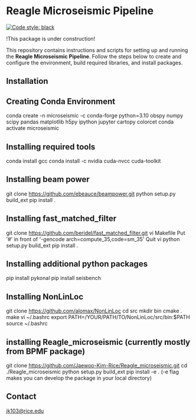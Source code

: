 # Reagle Microseismic Pipeline



[![Code style: black](https://img.shields.io/badge/code%20style-black-000000.svg)](https://github.com/psf/black)

!This package is under construction!

This repository contains instructions and scripts for setting up and running the **Reagle Microseismic Pipeline**. Follow the steps below to create and configure the environment, build required libraries, and install packages.
## Installation
## Creating Conda Environment

conda create -n microseismic -c conda-forge python=3.10 obspy numpy scipy pandas matplotlib h5py ipython jupyter cartopy colorcet
conda activate microseismic

## Installing required tools
conda install gcc
conda install -c nvidia cuda-nvcc cuda-toolkit

## Installing beam power
git clone https://github.com/ebeauce/beampower.git
python setup.py build_ext
pip install .

## Installing fast_matched_filter
git clone https://github.com/beridel/fast_matched_filter.git
vi Makefile
Put '#' in front of '-gencode arch=compute_35,code=sm_35\'
Quit vi
python setup.py build_ext
pip install .

## Installing additional python packages
pip install pykonal
pip install seisbench

## Installing NonLinLoc
git clone https://github.com/alomax/NonLinLoc
cd src
mkdir bin
cmake .
make 
vi ~/.bashrc
export PATH=/YOUR/PATH/TO/NonLinLoc/src/bin:$PATH
source ~/.bashrc

## installing Reagle_microseismic (currently mostly from BPMF package)
git clone https://github.com/Jaewoo-Kim-Rice/Reagle_microseismic.git
cd ./Reagle_microseismic
python setup.py build_ext
pip install -e . (-e flag makes you can develop the package in your local directory)


## Contact
jk103@rice.edu

